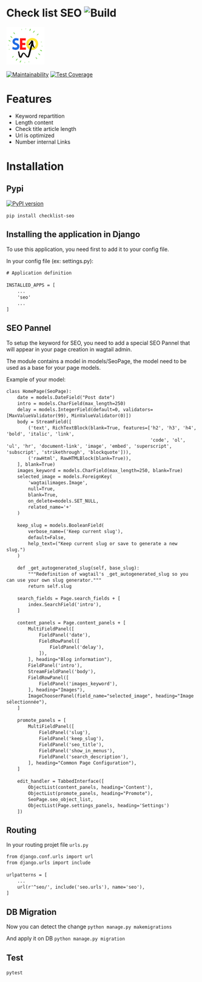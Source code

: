 # Check list SEO ![Build](https://travis-ci.org/itarverne/checklist-seo.svg?branch=master) 

![](./static/images/seo_logo.png)

[![Maintainability](https://api.codeclimate.com/v1/badges/1ea9094958cb77a0c1a9/maintainability)](https://codeclimate.com/github/itarverne/checklist-seo/maintainability)
[![Test Coverage](https://api.codeclimate.com/v1/badges/1ea9094958cb77a0c1a9/test_coverage)](https://codeclimate.com/github/itarverne/checklist-seo/test_coverage)

# Features

- Keyword repartition
- Length content 
- Check title article length
- Url is optimized
- Number internal Links 

# Installation

## Pypi

[![PyPI version](https://img.shields.io/pypi/v/checklist-seo)](https://pypi.org/project/checklist-seo/)

`pip install checklist-seo`

## Installing the application in Django

To use this application, you need first to add it to your config file.

In your config file (ex: settings.py):

```
# Application definition

INSTALLED_APPS = [
	...
	'seo'
	...
]
```

## SEO Pannel

To setup the keyword for SEO, you need to add a special SEO Pannel that will appear in your page creation in wagtail admin.

The module contains a model in models/SeoPage, the model need to be used as a base for your page models.

Example of your model:

``` 
class HomePage(SeoPage):
    date = models.DateField("Post date")
    intro = models.CharField(max_length=250)
    delay = models.IntegerField(default=0, validators=[MaxValueValidator(99), MinValueValidator(0)])
    body = StreamField([
        ('text', RichTextBlock(blank=True, features=['h2', 'h3', 'h4', 'bold', 'italic', 'link',
                                                     'code', 'ol', 'ul', 'hr', 'document-link', 'image', 'embed', 'superscript', 'subscript', 'strikethrough', 'blockquote'])),
        ('rawHtml', RawHTMLBlock(blank=True)),
    ], blank=True)
    images_keyword = models.CharField(max_length=250, blank=True)
    selected_image = models.ForeignKey(
        'wagtailimages.Image',
        null=True,
        blank=True,
        on_delete=models.SET_NULL,
        related_name='+'
    )

    keep_slug = models.BooleanField(
        verbose_name=('Keep current slug'),
        default=False,
        help_text=("Keep current slug or save to generate a new slug.")
    )

    def _get_autogenerated_slug(self, base_slug):
        """Redefinition of wagtail's _get_autogenerated_slug so you can use your own slug generator."""
        return self.slug

    search_fields = Page.search_fields + [
        index.SearchField('intro'),
    ]

    content_panels = Page.content_panels + [
        MultiFieldPanel([
            FieldPanel('date'),
            FieldRowPanel([
                FieldPanel('delay'),
            ]),
        ], heading="Blog information"),
        FieldPanel('intro'),
        StreamFieldPanel('body'),
        FieldRowPanel([
            FieldPanel('images_keyword'),
        ], heading="Images"),
        ImageChooserPanel(field_name="selected_image", heading="Image sélectionnée"),
    ]

    promote_panels = [
        MultiFieldPanel([
            FieldPanel('slug'),
            FieldPanel('keep_slug'),
            FieldPanel('seo_title'),
            FieldPanel('show_in_menus'),
            FieldPanel('search_description'),
        ], heading="Common Page Configuration"),
    ]

    edit_handler = TabbedInterface([
        ObjectList(content_panels, heading='Content'),
        ObjectList(promote_panels, heading="Promote"),
        SeoPage.seo_object_list,
        ObjectList(Page.settings_panels, heading='Settings')
    ])
```

## Routing

In your routing projet file `urls.py`
```
from django.conf.urls import url
from django.urls import include

urlpatterns = [
    ...
    url(r'^seo/', include('seo.urls'), name='seo'),
]
```

## DB Migration

Now you can detect the change
`python manage.py makemigrations`

And apply it on DB
`python manage.py migration`


## Test

`pytest`